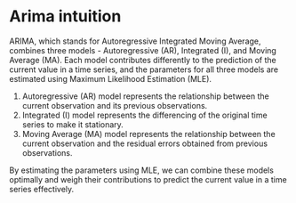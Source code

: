 # Arima intuition 

ARIMA, which stands for Autoregressive Integrated Moving Average, combines three models - Autoregressive (AR), Integrated (I), and Moving Average (MA). Each model contributes differently to the prediction of the current value in a time series, and the parameters for all three models are estimated using Maximum Likelihood Estimation (MLE).

1. Autoregressive (AR) model represents the relationship between the current observation and its previous observations.
2. Integrated (I) model represents the differencing of the original time series to make it stationary.
3. Moving Average (MA) model represents the relationship between the current observation and the residual errors obtained from previous observations.

By estimating the parameters using MLE, we can combine these models optimally and weigh their contributions to predict the current value in a time series effectively.
